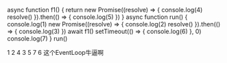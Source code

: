 async function f1() {
    return new Promise((resolve) => {
        console.log(4)
        resolve()
    }).then(() => {
        console.log(5)
    })
}
async function run() {
    console.log(1)
    new Promise((resolve) => {
        console.log(2)
        resolve()
    }).then(() => {
        console.log(3)
    })
    await f1()
    setTimeout(() => {
        console.log(6)
    }, 0)
    console.log(7)
}
run()

1
2
4
3
5
7
6
这个EventLoop牛逼啊

